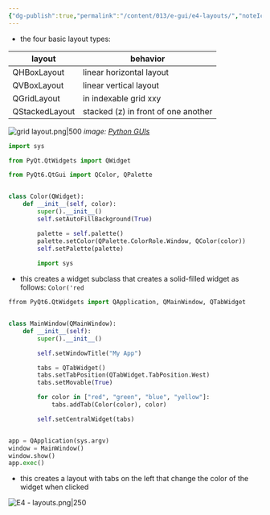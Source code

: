 ```yaml
---
{"dg-publish":true,"permalink":"/content/013/e-gui/e4-layouts/","noteIcon":"1","created":"2025-08-27T09:52:16.251+01:00","updated":"2025-08-27T10:35:47.021+01:00"}
---
```


- the four basic layout types:

| layout          | behavior                          |
|-----------------|-----------------------------------|
| QHBoxLayout     | linear horizontal layout          |
| QVBoxLayout     | linear vertical layout            |
| QGridLayout     | in indexable grid xxy             |
| QStackedLayout  | stacked (z) in front of one another|

![grid layout.png|500](/img/user/pics/grid%20layout.png)
*image: [Python GUIs](https://www.pythonguis.com/tutorials/pyqt6-layouts/)*

```python
import sys

from PyQt.QtWidgets import QWidget

from PyQt6.QtGui import QColor, QPalette


class Color(QWidget):
    def __init__(self, color):
        super().__init__()
        self.setAutoFillBackground(True)

        palette = self.palette()
        palette.setColor(QPalette.ColorRole.Window, QColor(color))
        self.setPalette(palette)
        
        import sys
```

- this creates  a widget subclass that creates a solid-filled widget as follows: `Color('red`

```python
ffrom PyQt6.QtWidgets import QApplication, QMainWindow, QTabWidget


class MainWindow(QMainWindow):
    def __init__(self):
        super().__init__()

        self.setWindowTitle("My App")

        tabs = QTabWidget()
        tabs.setTabPosition(QTabWidget.TabPosition.West)
        tabs.setMovable(True)

        for color in ["red", "green", "blue", "yellow"]:
            tabs.addTab(Color(color), color)

        self.setCentralWidget(tabs)


app = QApplication(sys.argv)
window = MainWindow()
window.show()
app.exec()
```


- this creates a layout with tabs on the left that change the color of the widget when clicked

![E4 - layouts.png|250](/img/user/pics/E4%20-%20layouts.png)